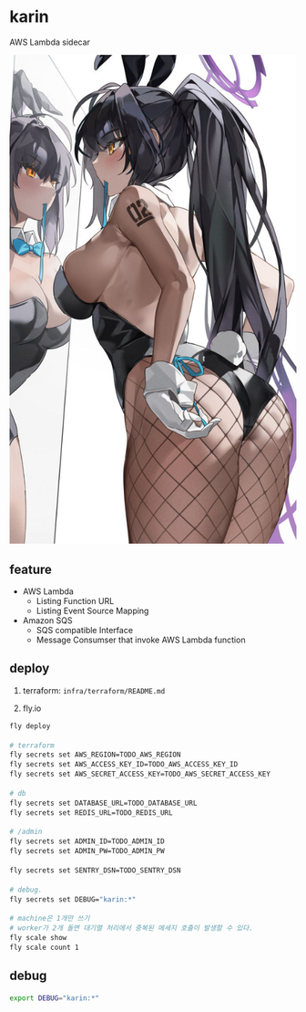 # karin

AWS Lambda sidecar

[![karin](packages/app/static/images/title_02.jpg)](https://www.pixiv.net/artworks/94151542)

## feature

* AWS Lambda
    * Listing Function URL
    * Listing Event Source Mapping
* Amazon SQS
    * SQS compatible Interface
    * Message Consumser that invoke AWS Lambda function

## deploy

1. terraform: `infra/terraform/README.md`

2. fly.io

```bash
fly deploy

# terraform
fly secrets set AWS_REGION=TODO_AWS_REGION
fly secrets set AWS_ACCESS_KEY_ID=TODO_AWS_ACCESS_KEY_ID
fly secrets set AWS_SECRET_ACCESS_KEY=TODO_AWS_SECRET_ACCESS_KEY

# db
fly secrets set DATABASE_URL=TODO_DATABASE_URL
fly secrets set REDIS_URL=TODO_REDIS_URL

# /admin
fly secrets set ADMIN_ID=TODO_ADMIN_ID
fly secrets set ADMIN_PW=TODO_ADMIN_PW

fly secrets set SENTRY_DSN=TODO_SENTRY_DSN

# debug.
fly secrets set DEBUG="karin:*"

# machine은 1개만 쓰기
# worker가 2개 돌면 대기열 처리에서 중복된 메세지 호출이 발생할 수 있다.
fly scale show
fly scale count 1
```

## debug

```sh
export DEBUG="karin:*"
```
